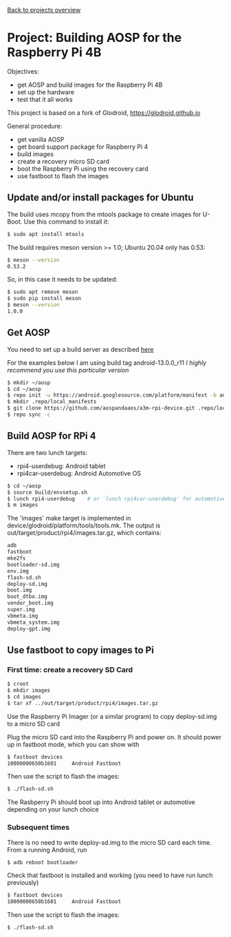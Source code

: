 [Back to projects overview](projects.md)

# Project: Building AOSP for the Raspberry Pi 4B

Objectives:

* get AOSP and build images for the Raspberry Pi 4B
* set up the hardware
* test that it all works

This project is based on a fork of Glodroid, <https://glodroid.github.io>

General procedure:
* get vanilla AOSP
* get board support package for Raspberry Pi 4
* build images
* create a recovery micro SD card
* boot the Raspberry Pi using the recovery card
* use fastboot to flash the images


## Update and/or install packages for Ubuntu

The build uses mcopy from the mtools package to create images for U-Boot.
Use this command to install it:
```bash
$ sudo apt install mtools
```

The build requires meson version >= 1.0; Ubuntu 20.04 only has 0.53:
```bash
$ meson --version
0.53.2
```
So, in this case it needs to be updated:

```bash
$ sudo apt remove meson
$ sudo pip install meson
$ meson --version
1.0.0
```

## Get AOSP
You need to set up a build server as described [here](build-server.md)	

For the examples below I am using build tag android-13.0.0_r11
*I highly recommend you use this particular version*

```bash
$ mkdir ~/aosp
$ cd ~/aosp
$ repo init -u https://android.googlesource.com/platform/manifest -b android-13.0.0_r11
$ mkdir .repo/local_manifests
$ git clone https://github.com/aospandaaos/a3m-rpi-device.git .repo/local_manifests
$ repo sync -c
```

## Build AOSP for RPi 4

There are two lunch targets:

* rpi4-userdebug: Android tablet
* rpi4car-userdebug: Android Automotive OS

```bash
$ cd ~/aosp
$ source build/envsetup.sh
$ lunch rpi4-userdebug    # or 'lunch rpi4car-userdebug' for automotive
$ m images
```

The 'images' make target is implemented in device/glodroid/platform/tools/tools.mk.
The output is out/target/product/rpi4/images.tar.gz, which contains:

```bash
adb
fastboot
mke2fs
bootloader-sd.img
env.img
flash-sd.sh
deploy-sd.img
boot.img
boot_dtbo.img
vendor_boot.img
super.img
vbmeta.img
vbmeta_system.img
deploy-gpt.img
```


## Use fastboot to copy images to Pi

### First time: create a recovery SD Card

```bash
$ croot
$ mkdir images
$ cd images
$ tar xf ../out/target/product/rpi4/images.tar.gz
```

Use the Raspberry Pi Imager (or a similar program) to copy deploy-sd.img to a
micro SD card

Plug the micro SD card into the Raspberry Pi and power on. It should power up in
fastboot mode, which you can show with
```bash
$ fastboot devices
10000000650b1601	 Android Fastboot
```

Then use the script to flash the images:
```bash
$ ./flash-sd.sh
```

The Rasbperry Pi should boot up into Android tablet or automotive depending on
your lunch choice


### Subsequent times

There is no need to write deploy-sd.img to the micro SD card each time.
From a running Android, run

```bash
$ adb reboot bootloader
```

Check that fastboot is installed and working (you need to have run lunch previously)
```bash
$ fastboot devices
10000000650b1601	 Android Fastboot
```

Then use the script to flash the images:
```bash
$ ./flash-sd.sh
```


